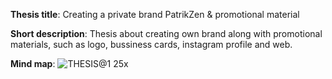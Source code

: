 **Thesis title**: Creating a private brand PatrikZen & promotional material

**Short description**: Thesis about creating own brand along with promotional materials, such as logo, bussiness cards, instagram profile and web.

**Mind map**: ![THESIS@1 25x](https://user-images.githubusercontent.com/72804835/109646162-1d122900-7b58-11eb-9f5f-dde41ea6f0c4.png)

